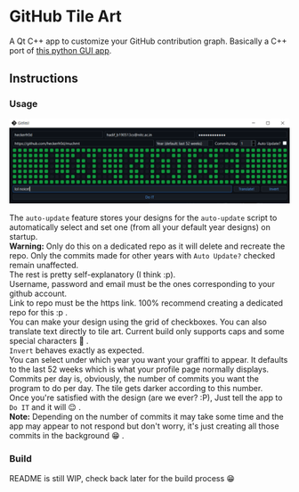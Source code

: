 
# GitHub Tile Art

A Qt C++ app to customize your GitHub contribution graph. Basically a C++ port of [this python GUI app](https://github.com/heckerfr0d/github-abuz).  
  
## Instructions

### Usage

![screenshot](resources/screenshot.png)  

The `auto-update` feature stores your designs for the `auto-update` script to automatically select and set one (from all your default year designs) on startup.  
**Warning:** Only do this on a dedicated repo as it will delete and recreate the repo. Only the commits made for other years with `Auto Update?` checked remain unaffected.  
The rest is pretty self-explanatory (I think :p).  
Username, password and email must be the ones corresponding to your github account.  
Link to repo must be the https link. 100% recommend creating a dedicated repo for this :p .  
You can make your design using the grid of checkboxes. You can also translate text directly to tile art. Current build only supports caps and some special characters :grimacing: .  
`Invert` behaves exactly as expected.  
You can select under which year you want your graffiti to appear. It defaults to the last 52 weeks which is what your profile page normally displays.  
Commits per day is, obviously, the number of commits you want the program to do per day. The tile gets darker according to this number.  
Once you're satisfied with the design (are we ever? :P), Just tell the app to `Do IT` and it will :relieved: .  
**Note:** Depending on the number of commits it may take some time and the app may appear to not respond but don't worry, it's just creating all those commits in the background :grin: .  

### Build

README is still WIP, check back later for the build process 😁
